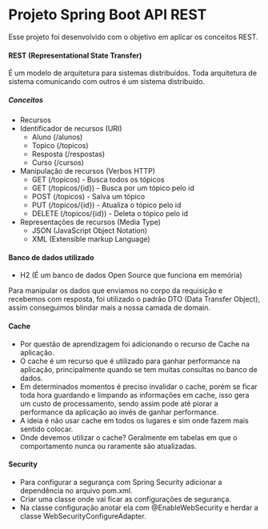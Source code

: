 # Projeto Spring Boot API REST
Esse projeto foi desenvolvido com o objetivo em aplicar os conceitos REST.
#### REST (Representational State Transfer)
É um modelo de arquitetura para sistemas distribuídos. Toda arquitetura de sistema comunicando com outros é um sistema distribuído.
##### Conceitos
- Recursos
- Identificador de recursos (URI)
    * Aluno (/alunos)
    * Topico (/topicos)
    * Resposta (/respostas)
    * Curso (/cursos)
- Manipulação de recursos (Verbos HTTP) 
    * GET (/topicos) - Busca todos os tópicos
    * GET (/topicos/{id}) - Busca por um tópico pelo id
    * POST (/topicos) - Salva um tópico
    * PUT (/topicos/{id}) - Atualiza o tópico pelo id
    * DELETE (/topicos/{id}) - Deleta o tópico pelo id
- Representações de recursos (Media Type)
    * JSON (JavaScript Object Notation)
    * XML (Extensible markup Language)
#### Banco de dados utilizado
- H2 (É um banco de dados Open Source que funciona em memória)

Para manipular os dados que enviamos no corpo da requisição e recebemos com resposta, foi utilizado o padrão DTO (Data Transfer Object), assim conseguimos blindar mais a nossa camada de domain.

#### Cache
- Por questão de aprendizagem foi adicionando o recurso de Cache na aplicação.
- O cache é um recurso que é utilizado para ganhar performance na aplicação, principalmente quando se tem muitas consultas no banco de dados.
- Em determinados momentos é preciso invalidar o cache, porém se ficar toda hora guardando e limpando as informações em cache, 
isso gera um custo de processamento, sendo assim pode até piorar a performance da aplicação ao invés de ganhar performance.
- A ideia é não usar cache em todos os lugares e sim onde fazem mais sentido colocar.
- Onde devemos utilizar o cache? Geralmente em tabelas em que o comportamento nunca ou raramente são atualizadas.

#### Security
- Para configurar a segurança com Spring Security adicionar a dependência no arquivo pom.xml.
- Criar uma classe onde vai ficar as configurações de segurança.
- Na classe configuração anotar ela com @EnableWebSecurity e herdar a classe WebSecurityConfigureAdapter. 
